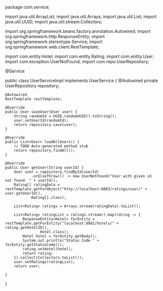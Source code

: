 package com.service;

import java.util.ArrayList;
import java.util.Arrays;
import java.util.List;
import java.util.UUID;
import java.util.stream.Collectors;

import org.springframework.beans.factory.annotation.Autowired;
import org.springframework.http.ResponseEntity;
import org.springframework.stereotype.Service;
import org.springframework.web.client.RestTemplate;

import com.entity.Hotel;
import com.entity.Rating;
import com.entity.User;
import com.exception.UserNotFound;
import com.repo.UserRepository;

@Service

public class UserServiceImpl implements UserService {
	@Autowired
	private UserRepository repository;

	@Autowired
	RestTemplate restTemplate;

	@Override
	public User saveUser(User user) {
		String randomId = UUID.randomUUID().toString();
		user.setUserId(randomId);
		return repository.save(user);
	}

	@Override
	public List<User> loadAllUsers() {
		// TODO Auto-generated method stub
		return repository.findAll();
	}

	@Override
	public User getUser(String userId) {
		User user = repository.findById(userId)
				.orElseThrow(() -> new UserNotFound("User with given id not found  " + userId));
		Rating[] ratingData = restTemplate.getForObject("http://localhost:8083/ratings/user/" + user.getUserId(),
				Rating[].class);

		List<Rating> ratings = Arrays.stream(ratingData).toList();

		List<Rating> ratingList = ratings.stream().map(rating -> {
			ResponseEntity<Hotel> forEntity = restTemplate.getForEntity("localhost:8082/hotels/" + rating.getHotelID(),
					Hotel.class);
			Hotel hotel = forEntity.getBody();
			System.out.println("Status Code " + forEntity.getStatusCode());
			rating.setHotel(hotel);
			return rating;
		}).collect(Collectors.toList());
		user.setRatings(ratingList);
		return user;

	}

}
